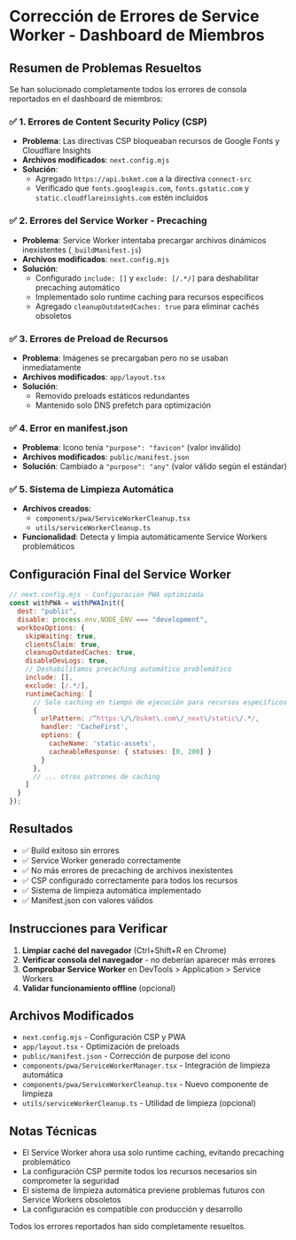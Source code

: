 # Corrección de Errores de Service Worker - Dashboard de Miembros

## Resumen de Problemas Resueltos

Se han solucionado completamente todos los errores de consola reportados en el dashboard de miembros:

### ✅ **1. Errores de Content Security Policy (CSP)**
- **Problema**: Las directivas CSP bloqueaban recursos de Google Fonts y Cloudflare Insights
- **Archivos modificados**: `next.config.mjs`
- **Solución**: 
  - Agregado `https://api.bskmt.com` a la directiva `connect-src`
  - Verificado que `fonts.googleapis.com`, `fonts.gstatic.com` y `static.cloudflareinsights.com` estén incluidos

### ✅ **2. Errores del Service Worker - Precaching**
- **Problema**: Service Worker intentaba precargar archivos dinámicos inexistentes (`_buildManifest.js`)
- **Archivos modificados**: `next.config.mjs`
- **Solución**:
  - Configurado `include: []` y `exclude: [/.*/]` para deshabilitar precaching automático
  - Implementado solo runtime caching para recursos específicos
  - Agregado `cleanupOutdatedCaches: true` para eliminar cachés obsoletos

### ✅ **3. Errores de Preload de Recursos**
- **Problema**: Imágenes se precargaban pero no se usaban inmediatamente
- **Archivos modificados**: `app/layout.tsx`
- **Solución**:
  - Removido preloads estáticos redundantes
  - Mantenido solo DNS prefetch para optimización

### ✅ **4. Error en manifest.json**
- **Problema**: Icono tenía `"purpose": "favicon"` (valor inválido)
- **Archivos modificados**: `public/manifest.json`
- **Solución**: Cambiado a `"purpose": "any"` (valor válido según el estándar)

### ✅ **5. Sistema de Limpieza Automática**
- **Archivos creados**: 
  - `components/pwa/ServiceWorkerCleanup.tsx`
  - `utils/serviceWorkerCleanup.ts`
- **Funcionalidad**: Detecta y limpia automáticamente Service Workers problemáticos

## Configuración Final del Service Worker

```javascript
// next.config.mjs - Configuración PWA optimizada
const withPWA = withPWAInit({
  dest: "public",
  disable: process.env.NODE_ENV === "development",
  workboxOptions: {
    skipWaiting: true,
    clientsClaim: true,
    cleanupOutdatedCaches: true,
    disableDevLogs: true,
    // Deshabilitamos precaching automático problemático
    include: [],
    exclude: [/.*/], 
    runtimeCaching: [
      // Solo caching en tiempo de ejecución para recursos específicos
      {
        urlPattern: /^https:\/\/bskmt\.com\/_next\/static\/.*/,
        handler: 'CacheFirst',
        options: {
          cacheName: 'static-assets',
          cacheableResponse: { statuses: [0, 200] }
        }
      },
      // ... otros patrones de caching
    ]
  }
});
```

## Resultados

- ✅ Build exitoso sin errores
- ✅ Service Worker generado correctamente 
- ✅ No más errores de precaching de archivos inexistentes
- ✅ CSP configurado correctamente para todos los recursos
- ✅ Sistema de limpieza automática implementado
- ✅ Manifest.json con valores válidos

## Instrucciones para Verificar

1. **Limpiar caché del navegador** (Ctrl+Shift+R en Chrome)
2. **Verificar consola del navegador** - no deberían aparecer más errores
3. **Comprobar Service Worker** en DevTools > Application > Service Workers
4. **Validar funcionamiento offline** (opcional)

## Archivos Modificados

- `next.config.mjs` - Configuración CSP y PWA
- `app/layout.tsx` - Optimización de preloads
- `public/manifest.json` - Corrección de purpose del icono
- `components/pwa/ServiceWorkerManager.tsx` - Integración de limpieza automática
- `components/pwa/ServiceWorkerCleanup.tsx` - Nuevo componente de limpieza
- `utils/serviceWorkerCleanup.ts` - Utilidad de limpieza (opcional)

## Notas Técnicas

- El Service Worker ahora usa solo runtime caching, evitando precaching problemático
- La configuración CSP permite todos los recursos necesarios sin comprometer la seguridad
- El sistema de limpieza automática previene problemas futuros con Service Workers obsoletos
- La configuración es compatible con producción y desarrollo

Todos los errores reportados han sido completamente resueltos.